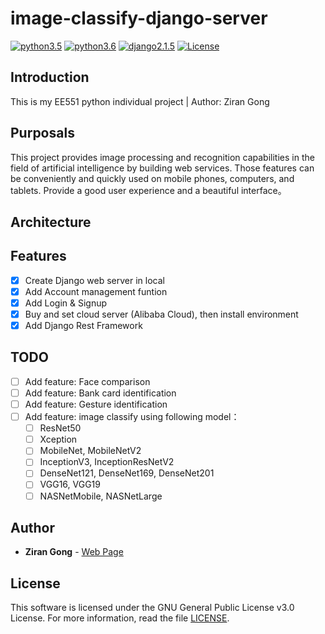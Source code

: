 # image-classify-django-server

[![python3.5](https://img.shields.io/badge/python-3.5-blue.svg)]()
[![python3.6](https://img.shields.io/badge/python-3.6-brightgreen.svg)]()
[![django2.1.5](https://img.shields.io/badge/django-2.1.5-orange.svg)]()
[![License](https://img.shields.io/badge/license-GPL--3.0-green.svg)](https://github.com/nature1995/image-classify-django-server/blob/master/LICENSE)

## Introduction
This is my EE551 python individual project | Author: Ziran Gong

## Purposals
This project provides image processing and recognition capabilities in the field of artificial intelligence by building web services. Those features can be conveniently and quickly used on mobile phones, computers, and tablets. Provide a good user experience and a beautiful interface。

## Architecture

## Features
- [x] Create Django web server in local
- [x] Add Account management funtion
- [x] Add Login & Signup
- [x] Buy and set cloud server (Alibaba Cloud), then install environment
- [x] Add Django Rest Framework

## TODO
- [ ] Add feature: Face comparison
- [ ] Add feature: Bank card identification
- [ ] Add feature: Gesture identification
- [ ] Add feature: image classify using following model：
  - [ ] ResNet50
  - [ ] Xception  
  - [ ] MobileNet, MobileNetV2  
  - [ ] InceptionV3, InceptionResNetV2
  - [ ] DenseNet121, DenseNet169, DenseNet201
  - [ ] VGG16, VGG19
  - [ ] NASNetMobile, NASNetLarge

## Author

* **Ziran Gong** - [Web Page](http://ranxiaolang.com)

## License
This software is licensed under the GNU General Public License v3.0 License. For more information, read the file [LICENSE](https://github.com/nature1995/image-classify-django-server/blob/master/LICENSE).
